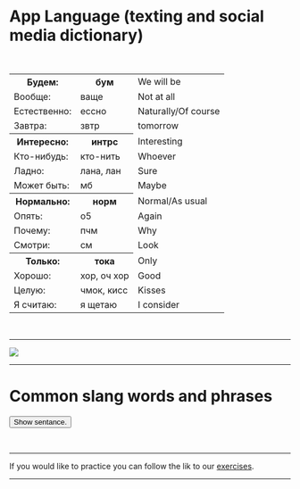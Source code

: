 <h1> App Language (texting and social media dictionary) </h1>
 <p>
<br>
  <table>
    <tr> <th> Будем: </th> <th> бум </th> <td> We will be </td> </tr>
    <tr> <td> Вообще: </td> <td> ваще </td> <td> Not at all </td> </tr>
    <tr> <td> Естественно: </td> <td> ессно </td> <td> Naturally/Of course </td> </tr> 
    <tr> <td> Завтра: </td> <td> звтр </td> <td> tomorrow </td> </tr>
    <tr> <th> Интересно: </th> <th> интрс </th> <td> Interesting </td> </tr>
    <tr> <td> Кто-нибудь: </td> <td>  кто-нить </td> <td> Whoever </td> </tr>
    <tr> <td> Ладно: </td> <td> лана, лан </td> <td> Sure </td> </tr> 
    <tr> <td> Может быть: </td> <td> мб </td> <td> Maybe </td> </tr> 
    <tr> <th> Нормально: </th> <th> норм </th> <td> Normal/As usual </td> </tr>
    <tr> <td> Опять: </td> <td> о5 </td> <td> Again </td> </tr>
    <tr> <td> Почему: </td> <td> пчм </td> <td> Why </td> </tr> 
    <tr> <td> Смотри: </td> <td> см </td> <td> Look </td> </tr> 
    <tr> <th> Только: </th> <th> тока </th> <td> Only </td> </tr>
    <tr> <td> Хорошо: </td> <td> хор, оч хор </td> <td> Good </td> </tr>
    <tr> <td> Целую: </td> <td> чмок, кисс </td> <td> Kisses </td> </tr> 
    <tr> <td> Я считаю: </td> <td> я щетаю </td> <td> I consider </td> </tr> 
  </table>
  <br> 
  </p>
 
 <hr>
 <a href="https://cdni.rbth.com/rbthmedia/images/2019.10/original/5d9326fe15e9f90b3365e222.jpg" title="View Full Size">
<img
src="https://cdni.rbth.com/rbthmedia/images/2019.10/original/5d9326fe15e9f90b3365e222.jpg">
</a>
 <hr>
 
 <h1>Common slang words and phrases</h1>


<button type="button" class="new-quote button">Show sentance.</button>
 <dl id="quote"></dl>


  
  
<script>
 
const endpoint = 'https://github.com/galenagenova/sml5202-final-genova/blob/master/datasets/idioms.json';

function getQuote() {
fetch(endpoint)
.then(function (response) {
return response.json();
})
.then(function(data){
let id = Math.floor(Math.random() * 7);
let idiom = (data.idioms[id].idiom);
let meaning = (data.idioms[id].meaning);
let example = (data.idioms[id].example);

document.querySelector("#quote").innerHTML = "<dt>" + idiom + "</dt>" + "<dd><strong>Example:</strong> " + example + "</dd><dd><strong>Meaning:</strong> " + meaning + "</dd>" ;

//console.log(data.idioms[id].idiom)
})
.catch(function () {
console.log("Error occurred");
});
}

const newQuoteButton = document.querySelector('.new-quote');
newQuoteButton.addEventListener('click', getQuote);

</script>

<br>
<hr>
If you would like to practice you can follow the lik to our 
<a href="https://galenagenova.github.io/sml5202-final-genova/page5.html">exercises</a>.
<hr>
    
 

